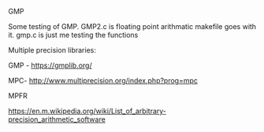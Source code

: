 GMP 

Some testing of GMP. GMP2.c is floating point arithmatic makefile goes with it.
gmp.c is just me testing the functions

Multiple precision libraries:

GMP - https://gmplib.org/

MPC- http://www.multiprecision.org/index.php?prog=mpc

MPFR

https://en.m.wikipedia.org/wiki/List_of_arbitrary-precision_arithmetic_software

